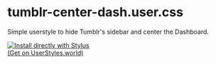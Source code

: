 # tumblr-center-dash.user.css

Simple userstyle to hide Tumblr's sidebar and center the Dashboard.

[![Install directly with Stylus](https://img.shields.io/badge/Install%20directly%20with-Stylus-00adad.svg)](https://github.com/MarshDeer/tumblr-hide-shop/raw/main/tumblr-center-dash.user.css)<br>
<a href="https://userstyles.world/style/">(Get on UserStyles.world)</a>
